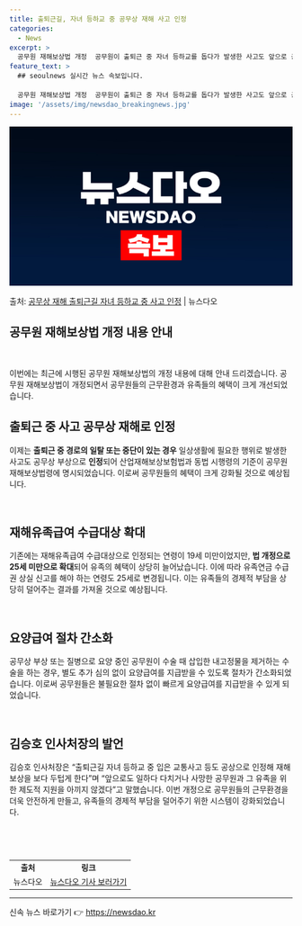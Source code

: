 ```yaml
---
title: 출퇴근길, 자녀 등하교 중 공무상 재해 사고 인정
categories:
  - News
excerpt: >
  공무원 재해보상법 개정  공무원이 출퇴근 중 자녀 등하교를 돕다가 발생한 사고도 앞으로 공무상 재해로 인정받…
feature_text: >
  ## seoulnews 실시간 뉴스 속보입니다.

  공무원 재해보상법 개정  공무원이 출퇴근 중 자녀 등하교를 돕다가 발생한 사고도 앞으로 공무상 재해로 인정받…
image: '/assets/img/newsdao_breakingnews.jpg'
---
```


![뉴스다오 속보](/assets/img/newsdao_breakingnews.jpg)

<p>출처: <a href="https://newsdao.kr/4166" rel="dofollow">공무상 재해 출퇴근길 자녀 등하교 중 사고 인정</a> | 뉴스다오</p>

<h2 data-ke-size="size26">공무원 재해보상법 개정 내용 안내</h2>
<p data-ke-size="size16">&nbsp;</p>
<p data-ke-size="size16">이번에는 최근에 시행된 공무원 재해보상법의 개정 내용에 대해 안내 드리겠습니다. 공무원 재해보상법이 개정되면서 공무원들의 근무환경과 유족들의 혜택이 크게 개선되었습니다.</p>

<h2 data-ke-size="size26">출퇴근 중 사고 공무상 재해로 인정</h2>
<p data-ke-size="size16">이제는 <b>출퇴근 중 경로의 일탈 또는 중단이 있는 경우</b> 일상생활에 필요한 행위로 발생한 사고도 공무상 부상으로 <b>인정</b>되어 산업재해보상보험법과 동법 시행령의 기준이 공무원 재해보상법령에 명시되었습니다. 이로써 공무원들의 혜택이 크게 강화될 것으로 예상됩니다.</p>
<p data-ke-size="size16">&nbsp;</p>

<h2 data-ke-size="size26">재해유족급여 수급대상 확대</h2>
<p data-ke-size="size16">기존에는 재해유족급여 수급대상으로 인정되는 연령이 19세 미만이었지만, <b>법 개정으로 25세 미만으로 확대</b>되어 유족의 혜택이 상당히 늘어났습니다. 이에 따라 유족연금 수급권 상실 신고를 해야 하는 연령도 25세로 변경됩니다. 이는 유족들의 경제적 부담을 상당히 덜어주는 결과를 가져올 것으로 예상됩니다.</p>
<p data-ke-size="size16">&nbsp;</p>

<h2 data-ke-size="size26">요양급여 절차 간소화</h2>
<p data-ke-size="size16">공무상 부상 또는 질병으로 요양 중인 공무원이 수술 때 삽입한 내고정물을 제거하는 수술을 하는 경우, 별도 추가 심의 없이 요양급여를 지급받을 수 있도록 절차가 간소화되었습니다. 이로써 공무원들은 불필요한 절차 없이 빠르게 요양급여를 지급받을 수 있게 되었습니다.</p>
<p data-ke-size="size16">&nbsp;</p>

<h2 data-ke-size="size26">김승호 인사처장의 발언</h2>
<p data-ke-size="size16">김승호 인사처장은 “출퇴근길 자녀 등하교 중 입은 교통사고 등도 공상으로 인정해 재해보상을 보다 두텁게 한다”며 “앞으로도 일하다 다치거나 사망한 공무원과 그 유족을 위한 제도적 지원을 아끼지 않겠다”고 말했습니다. 이번 개정으로 공무원들의 근무환경을 더욱 안전하게 만들고, 유족들의 경제적 부담을 덜어주기 위한 시스템이 강화되었습니다.</p>
<p data-ke-size="size16">&nbsp;</p>
<p data-ke-size="size16">&nbsp;</p>
<table>
  <tbody>
    <tr>
      <td style="text-align: center; height: 17px;"><b>출처</b></td>
      <td style="text-align: center; height: 17px;"><b>링크</b></td>
    </tr>
    <tr>
      <td style="text-align: center; height: 17px;">뉴스다오</td>
      <td style="text-align: center; height: 17px;"><a href="https://newsdao.kr/4166">뉴스다오 기사 보러가기</a></td>
    </tr>
  </tbody>
</table>
<hr> 

신속 뉴스 바로가기 👉 <a href="https://newsdao.kr" rel="dofollow">https://newsdao.kr</a>


